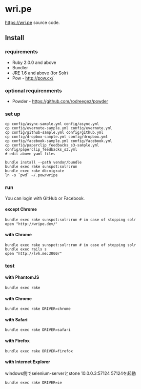 # wri.pe

https://wri.pe source code.

## Install

### requirements

- Ruby 2.0.0 and above
- Bundler
- JRE 1.6 and above (for Solr)
- Pow - http://pow.cx/

### optional requirenments

- Powder - https://github.com/rodreegez/powder

### set up

```
cp config/async-sample.yml config/async.yml
cp config/evernote-sample.yml config/evernote.yml
cp config/github-sample.yml config/github.yml
cp config/dropbox-sample.yml config/dropbox.yml
cp config/facebook-sample.yml config/facebook.yml
cp config/paperclip_feedbacks_s3-sample.yml config/paperclip_feedbacks_s3.yml
# edit above yaml files

bundle install --path vendor/bundle
bundle exec rake sunspot:solr:run
bundle exec rake db:migrate
ln -s `pwd` ~/.pow/wripe
```


### run

You can login with GitHub or Facebook.

#### except Chrome

```
bundle exec rake sunspot:solr:run # in case of stopping solr
open "http://wripe.dev/"
```

#### with Chrome

```
bundle exec rake sunspot:solr:run # in case of stopping solr
bundle exec rails s
open "http://lvh.me:3000/"
```


### test

#### with PhantomJS

```
bundle exec rake
```

#### with Chrome

```
bundle exec rake DRIVER=chrome
```

#### with Safari

```
bundle exec rake DRIVER=safari
```

#### with Firefox

```
bundle exec rake DRIVER=firefox
```

#### with Internet Explorer

windows側でselenium-serverとstone 10.0.0.3:57124 57124を起動

```
bundle exec rake DRIVER=ie
```
